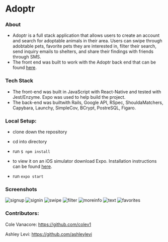 # **Adoptr**

### About
* Adoptr is a full stack application that allows users to create an account and search for adoptable animals in their area. 
Users can swipe through adobtable pets, favorite pets they are interested in, filter their search, send inquiry emails to shelters, and share their findings with friends through SMS.
* The front end was built to work with the Adoptr back end that can be found [here](https://github.com/geoffreyadebonojo/cross-poll-be).


### Tech Stack
* The front-end was built in JavaScript with React-Native and tested with Jest/Enzyme. Expo was used to help build the project.
* The back-end was builtwith Rails, Google API, RSpec, ShouldaMatchers, Capybara, Launchy, SimpleCov, BCrypt, PostreSQL, Figaro.


### Local Setup:

* clone down the repository

* cd into directory

* run `$ npm install`

* to view it on an iOS simulator download Expo. Installation instructions can be found [here](https://expo.io/learn).

* run `expo start`



### Screenshots 

![signup](https://user-images.githubusercontent.com/39889553/53130052-7a654f80-3526-11e9-8884-8e4b8f0c4b54.png)
![signin](https://user-images.githubusercontent.com/39889553/53130068-83eeb780-3526-11e9-9abd-d2d00b1437b3.png)
![swipe](https://user-images.githubusercontent.com/39889553/53130099-9537c400-3526-11e9-9b68-d1bfc1ebdac6.png)
![filter](https://user-images.githubusercontent.com/39889553/53130130-a1bc1c80-3526-11e9-90e8-0243ea49befc.png)
![moreinfo](https://user-images.githubusercontent.com/39889553/53130147-b1d3fc00-3526-11e9-9415-7344a58ce10a.png)
![text](https://user-images.githubusercontent.com/39889553/53130167-bbf5fa80-3526-11e9-8c5e-fdcb2ae93574.png)
![favorites](https://user-images.githubusercontent.com/39889553/53130195-c6b08f80-3526-11e9-8a19-aad589c0ea04.png)


### Contributors:

Cole Vanacore: https://github.com/colev1

Ashley Levi: https://github.com/ashleylevi











